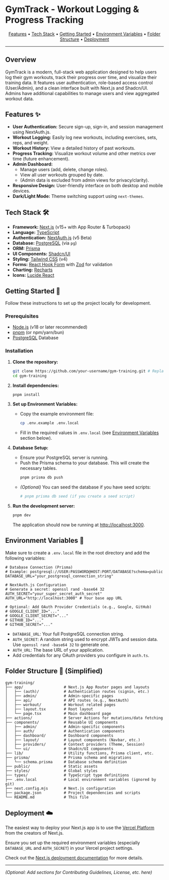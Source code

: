 # GymTrack - Workout Logging & Progress Tracking

<p align="center">
  <a href="#features">Features</a> •
  <a href="#tech-stack">Tech Stack</a> •
  <a href="#getting-started">Getting Started</a> •
  <a href="#environment-variables">Environment Variables</a> •
  <a href="#folder-structure">Folder Structure</a> •
  <a href="#deployment">Deployment</a>
</p>

---

## Overview

GymTrack is a modern, full-stack web application designed to help users log their gym workouts, track their progress over time, and visualize their training data. It features user authentication, role-based access control (User/Admin), and a clean interface built with Next.js and Shadcn/UI. Admins have additional capabilities to manage users and view aggregated workout data.

## Features ✨

*   **User Authentication:** Secure sign-up, sign-in, and session management using NextAuth.js.
*   **Workout Logging:** Easily log new workouts, including exercises, sets, reps, and weight.
*   **Workout History:** View a detailed history of past workouts.
*   **Progress Tracking:** Visualize workout volume and other metrics over time (future enhancement).
*   **Admin Dashboard:**
    *   Manage users (add, delete, change roles).
    *   View all user workouts grouped by date.
    *   (Admin data is excluded from admin views for privacy/clarity).
*   **Responsive Design:** User-friendly interface on both desktop and mobile devices.
*   **Dark/Light Mode:** Theme switching support using `next-themes`.

## Tech Stack 🛠️

*   **Framework:** [Next.js](https://nextjs.org/) (v15+ with App Router & Turbopack)
*   **Language:** [TypeScript](https://www.typescriptlang.org/)
*   **Authentication:** [NextAuth.js](https://next-auth.js.org/) (v5 Beta)
*   **Database:** [PostgreSQL](https://www.postgresql.org/) (via `pg`)
*   **ORM:** [Prisma](https://www.prisma.io/)
*   **UI Components:** [Shadcn/UI](https://ui.shadcn.com/)
*   **Styling:** [Tailwind CSS](https://tailwindcss.com/) (v4)
*   **Forms:** [React Hook Form](https://react-hook-form.com/) with [Zod](https://zod.dev/) for validation
*   **Charting:** [Recharts](https://recharts.org/)
*   **Icons:** [Lucide React](https://lucide.dev/)

## Getting Started 🚀

Follow these instructions to set up the project locally for development.

### Prerequisites

*   [Node.js](https://nodejs.org/) (v18 or later recommended)
*   [pnpm](https://pnpm.io/) (or npm/yarn/bun)
*   [PostgreSQL](https://www.postgresql.org/download/) Database

### Installation

1.  **Clone the repository:**
    ```bash
    git clone https://github.com/your-username/gym-training.git # Replace with your repo URL
    cd gym-training
    ```

2.  **Install dependencies:**
    ```bash
    pnpm install
    ```

3.  **Set up Environment Variables:**
    *   Copy the example environment file:
        ```bash
        cp .env.example .env.local
        ```
    *   Fill in the required values in `.env.local` (see [Environment Variables](#environment-variables) section below).

4.  **Database Setup:**
    *   Ensure your PostgreSQL server is running.
    *   Push the Prisma schema to your database. This will create the necessary tables.
        ```bash
        pnpm prisma db push
        ```
    *   *(Optional)* You can seed the database if you have seed scripts:
        ```bash
        # pnpm prisma db seed (if you create a seed script)
        ```

5.  **Run the development server:**
    ```bash
    pnpm dev
    ```

    The application should now be running at [http://localhost:3000](http://localhost:3000).

## Environment Variables 🔑

Make sure to create a `.env.local` file in the root directory and add the following variables:

```env
# Database Connection (Prisma)
# Example: postgresql://USER:PASSWORD@HOST:PORT/DATABASE?schema=public
DATABASE_URL="your_postgresql_connection_string"

# NextAuth.js Configuration
# Generate a secret: openssl rand -base64 32
AUTH_SECRET="your_super_secret_auth_secret"
AUTH_URL="http://localhost:3000" # Your base app URL

# Optional: Add OAuth Provider Credentials (e.g., Google, GitHub)
# GOOGLE_CLIENT_ID="..."
# GOOGLE_CLIENT_SECRET="..."
# GITHUB_ID="..."
# GITHUB_SECRET="..."
```

*   `DATABASE_URL`: Your full PostgreSQL connection string.
*   `AUTH_SECRET`: A random string used to encrypt JWTs and session data. Use `openssl rand -base64 32` to generate one.
*   `AUTH_URL`: The base URL of your application.
*   Add credentials for any OAuth providers you configure in `auth.ts`.

## Folder Structure 📁 (Simplified)

```
gym-training/
├── app/                  # Next.js App Router pages and layouts
│   ├── (auth)/           # Authentication routes (signin, etc.)
│   ├── admin/            # Admin-specific pages
│   ├── api/              # API routes (e.g., NextAuth)
│   ├── workout/          # Workout related pages
│   ├── layout.tsx        # Root layout
│   └── page.tsx          # Main dashboard page
├── actions/              # Server Actions for mutations/data fetching
├── components/           # Reusable UI components
│   ├── admin/            # Admin-specific components
│   ├── auth/             # Authentication components
│   ├── dashboard/        # Dashboard components
│   ├── layout/           # Layout components (Navbar, etc.)
│   ├── providers/        # Context providers (Theme, Session)
│   └── ui/               # Shadcn/UI components
├── lib/                  # Utility functions, Prisma client, etc.
├── prisma/               # Prisma schema and migrations
│   └── schema.prisma     # Database schema definition
├── public/               # Static assets
├── styles/               # Global styles
├── types/                # TypeScript type definitions
├── .env.local            # Local environment variables (ignored by git)
├── next.config.mjs       # Next.js configuration
├── package.json          # Project dependencies and scripts
└── README.md             # This file
```

## Deployment ☁️

The easiest way to deploy your Next.js app is to use the [Vercel Platform](https://vercel.com/new?utm_medium=default-template&filter=next.js&utm_source=create-next-app&utm_campaign=create-next-app-readme) from the creators of Next.js.

Ensure you set up the required environment variables (especially `DATABASE_URL` and `AUTH_SECRET`) in your Vercel project settings.

Check out the [Next.js deployment documentation](https://nextjs.org/docs/app/building-your-application/deploying) for more details.

---

*(Optional: Add sections for Contributing Guidelines, License, etc. here)*

